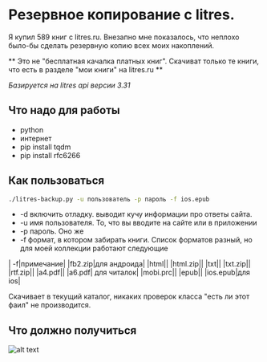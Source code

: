 # Резервное копирование с litres. 

Я купил 589 книг с litres.ru. Внезапно мне показалось, что неплохо было-бы сделать резервную копию всех моих накоплений. 

** Это не "бесплатная качалка платных книг". Скачиват только те книги, что есть в разделе "мои книги" на litres.ru **

_Базируется на litres api версии 3.31_

## Что надо для работы

- python
- интернет
- pip install tqdm
- pip install rfc6266

## Как пользоваться

``` bash
./litres-backup.py -u пользователь -p пароль -f ios.epub
```
- -d включить отладку. выводит кучу информации про ответы сайта. 
- -u имя пользователя. То, что вы вводите на сайте или в приложении
- -p пароль. Оно же
- -f формат, в котором забирать книги. Список форматов разный, но для моей коллекции работают следующие 

| -f|примечание|
|fb2.zip|для андроида|
|html||
|html.zip||
|txt||
|txt.zip||
|rtf.zip||
|a4.pdf||
|a6.pdf| для читалок|
|mobi.prc||
|epub||
|ios.epub|для ios|

Скачивает в текущий каталог, никаких проверок класса "есть ли этот фаил" не производится. 

## Что должно получиться

![alt text](https://raw.githubusercontent.com/kiltum/litres-backup/master/screen.png "How it works")

